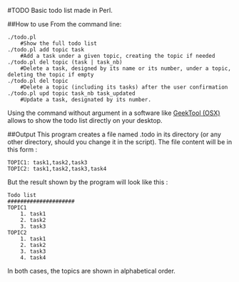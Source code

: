 #TODO
Basic todo list made in Perl.

##How to use
From the command line:
```
./todo.pl
	#Show the full todo list
./todo.pl add topic task
	#Add a task under a given topic, creating the topic if needed
./todo.pl del topic (task | task_nb)
	#Delete a task, designed by its name or its number, under a topic, deleting the topic if empty
./todo.pl del topic
	#Delete a topic (including its tasks) after the user confirmation
./todo.pl upd topic task_nb task_updated
	#Update a task, designated by its number.
```

Using the command without argument in a software like [GeekTool (OSX)](http://projects.tynsoe.org/fr/geektool/) allows to show the todo list directly on your desktop.

##Output
This program creates a file named .todo in its directory (or any other directory, should you change it in the script). The file content will be in this form :

```
TOPIC1: task1,task2,task3
TOPIC2: task1,task2,task3,task4
```

But the result shown by the program will look like this :

```
Todo list
#####################
TOPIC1
	1. task1
	2. task2
	3. task3
TOPIC2
	1. task1
	2. task2
	3. task3
	4. task4
```

In both cases, the topics are shown in alphabetical order.
